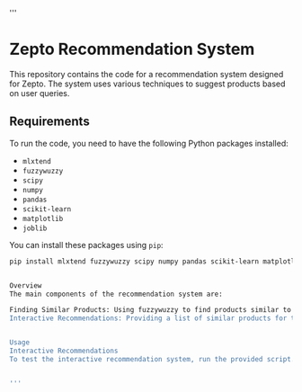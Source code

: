 '''
# Zepto Recommendation System

This repository contains the code for a recommendation system designed for Zepto. The system uses various techniques to suggest products based on user queries.

## Requirements

To run the code, you need to have the following Python packages installed:

- `mlxtend`
- `fuzzywuzzy`
- `scipy`
- `numpy`
- `pandas`
- `scikit-learn`
- `matplotlib`
- `joblib`

You can install these packages using `pip`:

```bash
pip install mlxtend fuzzywuzzy scipy numpy pandas scikit-learn matplotlib joblib


Overview
The main components of the recommendation system are:

Finding Similar Products: Using fuzzywuzzy to find products similar to the user's query.
Interactive Recommendations: Providing a list of similar products for the user to choose from, and then generating recommendations based on the selected product.


Usage
Interactive Recommendations
To test the interactive recommendation system, run the provided script. It will prompt you to enter a product name and will provide recommendations based on the selected product.


'''
